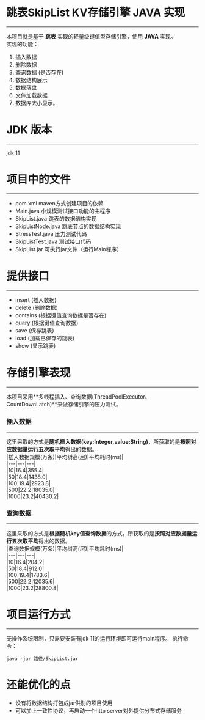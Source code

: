 # 跳表SkipList KV存储引擎 JAVA 实现
---
本项目就是基于 **跳表** 实现的轻量级键值型存储引擎，使用 **JAVA** 实现。  
实现的功能：  
1. 插入数据
2. 删除数据
3. 查询数据 (是否存在)
4. 数据结构展示
5. 数据落盘
6. 文件加载数据
7. 数据库大小显示。

# JDK 版本
---
jdk 11  
# 项目中的文件
---

* pom.xml maven方式创建项目的依赖
* Main.java 小规模测试接口功能的主程序
* SkipList.java 跳表的数据结构实现
* SkipListNode.java 跳表节点的数据结构实现
* StressTest.java 压力测试代码
* SkipListTest.java 测试接口代码
* SkipList.jar 可执行jar文件（运行Main程序）

# 提供接口
---
* insert (插入数据)
* delete (删除数据)
* contains (根据键值查询数据是否存在)
* query (根据键值查询数据)
* save (保存跳表)
* load (加载已保存的跳表)
* show (显示跳表)

# 存储引擎表现
---
本项目采用**多线程插入、查询数据(ThreadPoolExecutor、CountDownLatch)**来做存储引擎的压力测试。
### 插入数据
---
这里采取的方式是**随机插入数据(key:Integer,value:String)**，所获取的是**按照对应数据量运行五次取平均**得出的数据。  
|插入数据规模(万条)|平均树高(层)|平均耗时(ms)|  
|---|---|---|  
|10|16.4|355.4|  
|50|18.4|1438.0|  
|100|19.4|2923.8|  
|500|22.2|18035.0|  
|1000|23.2|40430.2|  
### 查询数据
---
这里采取的方式是**根据随机key值查询数据**的方式，所获取的是**按照对应数据量运行五次取平均**得出的数据。  
|查询数据规模(万条)|平均树高(层)|平均耗时(ms)|  
|---|---|---|  
|10|16.4|204.2|  
|50|18.4|912.0|  
|100|19.4|1783.6|  
|500|22.2|12035.6|  
|1000|23.2|28800.8|  

# 项目运行方式  
---
无操作系统限制，只需要安装有jdk 11的运行环境即可运行main程序。
执行命令：
```
java -jar 路径/SkipList.jar
```

# 还能优化的点
* 没有将数据结构打包成jar供别的项目使用
* 可以加上一致性协议，再启动一个http server对外提供分布式存储服务
